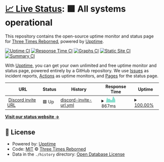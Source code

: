 # [📈 Live Status](https://uptime.ttr3.eu): <!--live status--> **🟩 All systems operational**

This repository contains the open-source uptime monitor and status page for [Three Times Reborned](https://ttr3.eu), powered by [Upptime](https://github.com/upptime/upptime).

[![Uptime CI](https://github.com/Three-Times-Reborned/Discord-URL-status/workflows/Uptime%20CI/badge.svg)](https://github.com/Three-Times-Reborned/Discord-URL-status/actions?query=workflow%3A%22Uptime+CI%22)
[![Response Time CI](https://github.com/Three-Times-Reborned/Discord-URL-status/workflows/Response%20Time%20CI/badge.svg)](https://github.com/Three-Times-Reborned/Discord-URL-status/actions?query=workflow%3A%22Response+Time+CI%22)
[![Graphs CI](https://github.com/Three-Times-Reborned/Discord-URL-status/workflows/Graphs%20CI/badge.svg)](https://github.com/Three-Times-Reborned/Discord-URL-status/actions?query=workflow%3A%22Graphs+CI%22)
[![Static Site CI](https://github.com/Three-Times-Reborned/Discord-URL-status/workflows/Static%20Site%20CI/badge.svg)](https://github.com/Three-Times-Reborned/Discord-URL-status/actions?query=workflow%3A%22Static+Site+CI%22)
[![Summary CI](https://github.com/Three-Times-Reborned/Discord-URL-status/workflows/Summary%20CI/badge.svg)](https://github.com/Three-Times-Reborned/Discord-URL-status/actions?query=workflow%3A%22Summary+CI%22)

With [Upptime](https://upptime.js.org), you can get your own unlimited and free uptime monitor and status page, powered entirely by a GitHub repository. We use [Issues](https://github.com/Three-Times-Reborned/Discord-URL-status/issues) as incident reports, [Actions](https://github.com/Three-Times-Reborned/Discord-URL-status/actions) as uptime monitors, and [Pages](https://uptime.ttr3.eu) for the status page.

<!--start: status pages-->
<!-- This summary is generated by Upptime (https://github.com/upptime/upptime) -->
<!-- Do not edit this manually, your changes will be overwritten -->
<!-- prettier-ignore -->
| URL | Status | History | Response Time | Uptime |
| --- | ------ | ------- | ------------- | ------ |
| <img alt="" src="https://icons.duckduckgo.com/ip3/dc.ttr3.eu.ico" height="13"> [Discord invite URL](https://dc.ttr3.eu) | 🟩 Up | [discord-invite-url.yml](https://github.com/Three-Times-Reborned/Discord-Invite-URL-status/commits/HEAD/history/discord-invite-url.yml) | <details><summary><img alt="Response time graph" src="./graphs/discord-invite-url/response-time-week.png" height="20"> 867ms</summary><br><a href="https://uptime.ttr3.eu/history/discord-invite-url"><img alt="Response time 940" src="https://img.shields.io/endpoint?url=https%3A%2F%2Fraw.githubusercontent.com%2FThree-Times-Reborned%2FDiscord-Invite-URL-status%2FHEAD%2Fapi%2Fdiscord-invite-url%2Fresponse-time.json"></a><br><a href="https://uptime.ttr3.eu/history/discord-invite-url"><img alt="24-hour response time 594" src="https://img.shields.io/endpoint?url=https%3A%2F%2Fraw.githubusercontent.com%2FThree-Times-Reborned%2FDiscord-Invite-URL-status%2FHEAD%2Fapi%2Fdiscord-invite-url%2Fresponse-time-day.json"></a><br><a href="https://uptime.ttr3.eu/history/discord-invite-url"><img alt="7-day response time 867" src="https://img.shields.io/endpoint?url=https%3A%2F%2Fraw.githubusercontent.com%2FThree-Times-Reborned%2FDiscord-Invite-URL-status%2FHEAD%2Fapi%2Fdiscord-invite-url%2Fresponse-time-week.json"></a><br><a href="https://uptime.ttr3.eu/history/discord-invite-url"><img alt="30-day response time 940" src="https://img.shields.io/endpoint?url=https%3A%2F%2Fraw.githubusercontent.com%2FThree-Times-Reborned%2FDiscord-Invite-URL-status%2FHEAD%2Fapi%2Fdiscord-invite-url%2Fresponse-time-month.json"></a><br><a href="https://uptime.ttr3.eu/history/discord-invite-url"><img alt="1-year response time 940" src="https://img.shields.io/endpoint?url=https%3A%2F%2Fraw.githubusercontent.com%2FThree-Times-Reborned%2FDiscord-Invite-URL-status%2FHEAD%2Fapi%2Fdiscord-invite-url%2Fresponse-time-year.json"></a></details> | <details><summary><a href="https://uptime.ttr3.eu/history/discord-invite-url">100.00%</a></summary><a href="https://uptime.ttr3.eu/history/discord-invite-url"><img alt="All-time uptime 100.00%" src="https://img.shields.io/endpoint?url=https%3A%2F%2Fraw.githubusercontent.com%2FThree-Times-Reborned%2FDiscord-Invite-URL-status%2FHEAD%2Fapi%2Fdiscord-invite-url%2Fuptime.json"></a><br><a href="https://uptime.ttr3.eu/history/discord-invite-url"><img alt="24-hour uptime 100.00%" src="https://img.shields.io/endpoint?url=https%3A%2F%2Fraw.githubusercontent.com%2FThree-Times-Reborned%2FDiscord-Invite-URL-status%2FHEAD%2Fapi%2Fdiscord-invite-url%2Fuptime-day.json"></a><br><a href="https://uptime.ttr3.eu/history/discord-invite-url"><img alt="7-day uptime 100.00%" src="https://img.shields.io/endpoint?url=https%3A%2F%2Fraw.githubusercontent.com%2FThree-Times-Reborned%2FDiscord-Invite-URL-status%2FHEAD%2Fapi%2Fdiscord-invite-url%2Fuptime-week.json"></a><br><a href="https://uptime.ttr3.eu/history/discord-invite-url"><img alt="30-day uptime 100.00%" src="https://img.shields.io/endpoint?url=https%3A%2F%2Fraw.githubusercontent.com%2FThree-Times-Reborned%2FDiscord-Invite-URL-status%2FHEAD%2Fapi%2Fdiscord-invite-url%2Fuptime-month.json"></a><br><a href="https://uptime.ttr3.eu/history/discord-invite-url"><img alt="1-year uptime 100.00%" src="https://img.shields.io/endpoint?url=https%3A%2F%2Fraw.githubusercontent.com%2FThree-Times-Reborned%2FDiscord-Invite-URL-status%2FHEAD%2Fapi%2Fdiscord-invite-url%2Fuptime-year.json"></a></details>

<!--end: status pages-->

[**Visit our status website →**](https://uptime.ttr3.eu)

## 📄 License

- Powered by: [Upptime](https://github.com/upptime/upptime)
- Code: [MIT](./LICENSE) © [Three Times Reborned](https://ttr3.eu)
- Data in the `./history` directory: [Open Database License](https://opendatacommons.org/licenses/odbl/1-0/)

